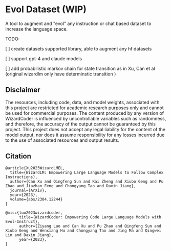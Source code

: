 # Evol Dataset (WIP)

A tool to augment and "evol" any instruction or chat based dataset to increase the language space. 

TODO:


[ ] create datasets supported library, able to augment any hf datasets

[ ] support gpt-4 and claude models

[ ] add probabilistic markov chain for state transition as in Xu, Can et al (original wizardlm only have determinstic transition )


## Disclaimer

The resources, including code, data, and model weights, associated with this project are restricted for academic research purposes only and cannot be used for commercial purposes. The content produced by any version of WizardCoder is influenced by uncontrollable variables such as randomness, and therefore, the accuracy of the output cannot be guaranteed by this project. This project does not accept any legal liability for the content of the model output, nor does it assume responsibility for any losses incurred due to the use of associated resources and output results.

## Citation

```
@article{Xu2023WizardLMEL,
  title={WizardLM: Empowering Large Language Models to Follow Complex Instructions},
  author={Can Xu and Qingfeng Sun and Kai Zheng and Xiubo Geng and Pu Zhao and Jiazhan Feng and Chongyang Tao and Daxin Jiang},
  journal={ArXiv},
  year={2023},
  volume={abs/2304.12244}
}
```

```
@misc{luo2023wizardcoder,
      title={WizardCoder: Empowering Code Large Language Models with Evol-Instruct}, 
      author={Ziyang Luo and Can Xu and Pu Zhao and Qingfeng Sun and Xiubo Geng and Wenxiang Hu and Chongyang Tao and Jing Ma and Qingwei Lin and Daxin Jiang},
      year={2023},
}
```